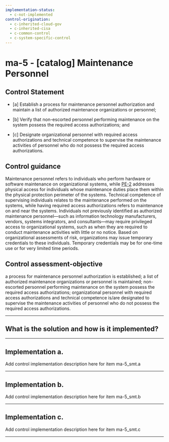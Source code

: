 ```yaml
---
implementation-status:
  - c-not-implemented
control-origination:
  - c-inherited-cloud-gov
  - c-inherited-cisa
  - c-common-control
  - c-system-specific-control
---
```


# ma-5 - \[catalog\] Maintenance Personnel

## Control Statement

- \[a\] Establish a process for maintenance personnel authorization and maintain a list of authorized maintenance organizations or personnel;

- \[b\] Verify that non-escorted personnel performing maintenance on the system possess the required access authorizations; and

- \[c\] Designate organizational personnel with required access authorizations and technical competence to supervise the maintenance activities of personnel who do not possess the required access authorizations.

## Control guidance

Maintenance personnel refers to individuals who perform hardware or software maintenance on organizational systems, while [PE-2](#pe-2) addresses physical access for individuals whose maintenance duties place them within the physical protection perimeter of the systems. Technical competence of supervising individuals relates to the maintenance performed on the systems, while having required access authorizations refers to maintenance on and near the systems. Individuals not previously identified as authorized maintenance personnel—such as information technology manufacturers, vendors, systems integrators, and consultants—may require privileged access to organizational systems, such as when they are required to conduct maintenance activities with little or no notice. Based on organizational assessments of risk, organizations may issue temporary credentials to these individuals. Temporary credentials may be for one-time use or for very limited time periods.

## Control assessment-objective

a process for maintenance personnel authorization is established;
a list of authorized maintenance organizations or personnel is maintained;
non-escorted personnel performing maintenance on the system possess the required access authorizations;
organizational personnel with required access authorizations and technical competence is/are designated to supervise the maintenance activities of personnel who do not possess the required access authorizations.

______________________________________________________________________

## What is the solution and how is it implemented?

<!-- Please leave this section blank and enter implementation details in the parts below. -->

______________________________________________________________________

## Implementation a.

Add control implementation description here for item ma-5_smt.a

______________________________________________________________________

## Implementation b.

Add control implementation description here for item ma-5_smt.b

______________________________________________________________________

## Implementation c.

Add control implementation description here for item ma-5_smt.c

______________________________________________________________________
